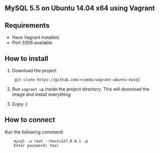 ## MySQL 5.5 on Ubuntu 14.04 x64 using Vagrant

## Requirements

* Have Vagrant installed.
* Port 3306 available

## How to install

1. Download the project

        git clone https://github.com/rcoedo/vagrant-ubuntu-mysql

2. Run `vagrant up` inside the project directory. This will download the image and install everything.

3. Enjoy :)

## How to connect

Run the following command: 

        mysql -u root --host=127.0.0.1 -p
        Enter password: toor
        
